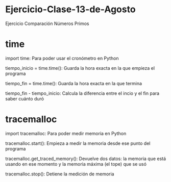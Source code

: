 # Ejercicio-Clase-13-de-Agosto
Ejercicio Comparación Números Primos
# time
import time: Para poder usar el cronómetro en Python

tiempo_inicio = time.time(): Guarda la hora exacta en la que empieza el programa

tiempo_fin = time.time(): Guarda la hora exacta en la que termina

tiempo_fin - tiempo_inicio: Calcula la diferencia entre el incio y el fin para saber cuánto duró

# tracemalloc
import tracemalloc: Para poder medir memoria en Python

tracemalloc.start(): Empieza a medir la memoria desde ese punto del programa

tracemalloc.get_traced_memory(): Devuelve dos datos: la memoria que está usando en ese momento y la memoria máxima (el tope) que se usó

tracemalloc.stop(): Detiene la medición de memoria

